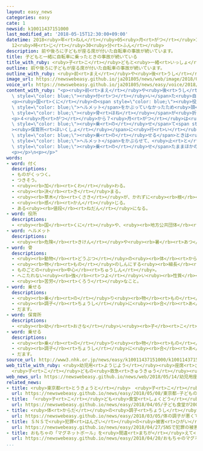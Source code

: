 ```yaml
---
layout: easy_news
categories: easy
cate: 1
newsid: k10011437151000
last_modified_at: '2018-05-15T12:30:00+09:00'
datetime: 2018<ruby>年<rt>ねん</rt></ruby>05<ruby>月<rt>がつ</rt></ruby>15<ruby>日<rt>にち</rt></ruby>
  12<ruby>時<rt>じ</rt></ruby>30<ruby>分<rt>ふん</rt></ruby>
description: 前や後ろに子どもが座る席が付いた自転車の事故が続いています。
title: 子どもと一緒に自転車に乗ったときの事故が続いている
title_with_ruby: <ruby>子<rt>こ</rt></ruby>どもと<ruby>一緒<rt>いっしょ</rt></ruby>に<ruby>自転車<rt>じてんしゃ</rt></ruby>に<ruby>乗<rt>の</rt></ruby>ったときの<ruby>事故<rt>じこ</rt></ruby>が<ruby>続<rt>つづ</rt></ruby>いている
outline: 前や後ろに子どもが座る席が付いた自転車の事故が続いています。
outline_with_ruby: <ruby>前<rt>まえ</rt></ruby>や<ruby>後<rt>うし</rt></ruby>ろに<ruby>子<rt>こ</rt></ruby>どもが<ruby>座<rt>すわ</rt></ruby>る<ruby>席<rt>せき</rt></ruby>が<ruby>付<rt>つ</rt></ruby>いた<ruby>自転車<rt>じてんしゃ</rt></ruby>の<ruby>事故<rt>じこ</rt></ruby>が<ruby>続<rt>つづ</rt></ruby>いています。
image_url: https://newswebeasy.github.io/ja201805/news/web/image/2018/05/14/K10011437151_1805132041_1805140421_01_02.jpg
voice_url: https://newswebeasy.github.io/ja201805/news/easy/voice/2018/05/15/k10011437151000.mp4
content_with_ruby: "<p><ruby>前<rt>まえ</rt></ruby>や<ruby>後<rt>うし</rt></ruby>ろに<ruby>子<rt>こ</rt></ruby>どもが<ruby>座<rt>すわ</rt></ruby>る<ruby>席<rt>せき</rt></ruby>が<span\
  \ style=\"color: blue;\"><ruby>付<rt>つ</rt></ruby>い</span>た<ruby>自転車<rt>じてんしゃ</rt></ruby>の<ruby>事故<rt>じこ</rt></ruby>が<ruby>続<rt>つづ</rt></ruby>いています。この<ruby>自転車<rt>じてんしゃ</rt></ruby>の<ruby>事故<rt>じこ</rt></ruby>で<ruby>病院<rt>びょういん</rt></ruby>に<ruby>運<rt>はこ</rt></ruby>ばれた１４<ruby>歳<rt>さい</rt></ruby><ruby>以下<rt>いか</rt></ruby>の<ruby>子<rt>こ</rt></ruby>どもは、<ruby>東京都<rt>とうきょうと</rt></ruby>で<ruby>去年<rt>きょねん</rt></ruby>までの６<ruby>年<rt>ねん</rt></ruby>に１３４９<ruby>人<rt>にん</rt></ruby>いました。</p>\n\
  <p><ruby>国<rt>くに</rt></ruby>の<span style=\"color: blue;\"><ruby>役所<rt>やくしょ</rt></ruby></span>の<ruby>消費者庁<rt>しょうひしゃちょう</rt></ruby>によると、<ruby>自転車<rt>じてんしゃ</rt></ruby>が<ruby>倒<rt>たお</rt></ruby>れたとき<ruby>子<rt>こ</rt></ruby>どもが<span\
  \ style=\"color: blue;\">ヘルメット</span>をかぶっていなかったため<ruby>頭<rt>あたま</rt></ruby>の<span\
  \ style=\"color: blue;\"><ruby>骨<rt>ほね</rt></ruby></span>が<ruby>折<rt>お</rt></ruby>れたという<ruby>事故<rt>じこ</rt></ruby>がありました。<ruby>自転車<rt>じてんしゃ</rt></ruby>が<ruby>止<rt>と</rt></ruby>まっているときでも、<ruby>大人<rt>おとな</rt></ruby>が<ruby>荷物<rt>にもつ</rt></ruby>を<ruby>取<rt>と</rt></ruby>ろうとして<ruby>自転車<rt>じてんしゃ</rt></ruby>と<ruby>子<rt>こ</rt></ruby>どもが<ruby>倒<rt>たお</rt></ruby>れて、<ruby>子<rt>こ</rt></ruby>どもがけがをしたことがありました。</p>\n\
  <p>４<ruby>月<rt>がつ</rt></ruby>から７<ruby>月<rt>がつ</rt></ruby>は<ruby>自転車<rt>じてんしゃ</rt></ruby>に<ruby>子<rt>こ</rt></ruby>どもを<span\
  \ style=\"color: blue;\"><ruby>乗<rt>の</rt></ruby>せ</span>て<span style=\"color: blue;\"\
  ><ruby>保育所<rt>ほいくしょ</rt></ruby></span>に<ruby>行<rt>い</rt></ruby>き<ruby>始<rt>はじ</rt></ruby>めるため、<ruby>事故<rt>じこ</rt></ruby>が<ruby>増<rt>ふ</rt></ruby>えます。<ruby>消費者庁<rt>しょうひしゃちょう</rt></ruby>は、<ruby>子<rt>こ</rt></ruby>どもを<ruby>自転車<rt>じてんしゃ</rt></ruby>に<span\
  \ style=\"color: blue;\"><ruby>乗<rt>の</rt></ruby>せる</span>ときは<ruby>必<rt>かなら</rt></ruby>ず<span\
  \ style=\"color: blue;\">ヘルメット</span>をかぶらせて、<ruby>止<rt>と</rt></ruby>めた<ruby>自転車<rt>じてんしゃ</rt></ruby>に<ruby>子<rt>こ</rt></ruby>どもを<span\
  \ style=\"color: blue;\"><ruby>乗<rt>の</rt></ruby>せ</span>たままほかの<ruby>場所<rt>ばしょ</rt></ruby>に<ruby>行<rt>い</rt></ruby>かないように<ruby>言<rt>い</rt></ruby>っています。</p>\n\
  <p></p>\n<p></p>"
words:
- word: 付く
  descriptions:
  - ものがくっつく。
  - つきそう。
  - <ruby><rb>加</rb><rt>くわ</rt></ruby>わる。
  - <ruby><rb>決</rb><rt>き</rt></ruby>まる。
  - <ruby><rb>草木</rb><rt>くさき</rt></ruby>が、かれずに<ruby><rb>根</rb><rt>ね</rt></ruby>をおろす。
  - <ruby><rb>感</rb><rt>かん</rt></ruby>じる。
  - ある<ruby><rb>値段</rb><rt>ねだん</rt></ruby>になる。
- word: 役所
  descriptions:
  - <ruby><rb>国</rb><rt>くに</rt></ruby>や、<ruby><rb>地方公共団体</rb><rt>ちほうこうきょうだんたい</rt></ruby>の<ruby><rb>仕事</rb><rt>しごと</rt></ruby>をする<ruby><rb>所</rb><rt>ところ</rt></ruby>。<ruby><rb>官庁</rb><rt>かんちょう</rt></ruby>。<ruby><rb>役場</rb><rt>やくば</rt></ruby>。
- word: ヘルメット
  descriptions:
  - <ruby><rb>危険</rb><rt>きけん</rt></ruby>や<ruby><rb>暑</rb><rt>あつ</rt></ruby>さから<ruby><rb>頭</rb><rt>あたま</rt></ruby>を<ruby><rb>守</rb><rt>まも</rt></ruby>るためにかぶる、かたいぼうし。プラスチックなどでできている。
- word: 骨
  descriptions:
  - <ruby><rb>動物</rb><rt>どうぶつ</rt></ruby>の<ruby><rb>体</rb><rt>からだ</rt></ruby>の<ruby><rb>中</rb><rt>なか</rt></ruby>にあって、<ruby><rb>体</rb><rt>からだ</rt></ruby>を<ruby><rb>支</rb><rt>ささ</rt></ruby>えているかたいもの。
  - <ruby><rb>物</rb><rt>もの</rt></ruby>のしんにする<ruby><rb>細長</rb><rt>ほそなが</rt></ruby>い<ruby><rb>竹</rb><rt>たけ</rt></ruby>や<ruby><rb>金属</rb><rt>きんぞく</rt></ruby>。
  - ものごとの<ruby><rb>中心</rb><rt>ちゅうしん</rt></ruby>。
  - へこたれない<ruby><rb>強</rb><rt>つよ</rt></ruby>い<ruby><rb>性質</rb><rt>せいしつ</rt></ruby>。
  - <ruby><rb>苦労</rb><rt>くろう</rt></ruby>なこと。
- word: 乗せる
  descriptions:
  - <ruby><rb>乗</rb><rt>の</rt></ruby>り<ruby><rb>物</rb><rt>もの</rt></ruby>や<ruby><rb>動物</rb><rt>どうぶつ</rt></ruby>などに<ruby><rb>人</rb><rt>ひと</rt></ruby>や<ruby><rb>物</rb><rt>もの</rt></ruby>を<ruby><rb>積</rb><rt>つ</rt></ruby>む。
  - <ruby><rb>調子</rb><rt>ちょうし</rt></ruby>に<ruby><rb>合</rb><rt>あ</rt></ruby>わせる。
  - だます。
- word: 保育所
  descriptions:
  - <ruby><rb>幼</rb><rt>おさな</rt></ruby>い<ruby><rb>子</rb><rt>こ</rt></ruby>どもを<ruby><rb>朝</rb><rt>あさ</rt></ruby>から<ruby><rb>夕方</rb><rt>ゆうがた</rt></ruby>まで<ruby><rb>預</rb><rt>あず</rt></ruby>かって、<ruby><rb>世話</rb><rt>せわ</rt></ruby>をする<ruby><rb>所</rb><rt>ところ</rt></ruby>。ほいくしょ。<ruby><rb>保育園</rb><rt>ほいくえん</rt></ruby>。
- word: 乗せる
  descriptions:
  - <ruby><rb>乗</rb><rt>の</rt></ruby>り<ruby><rb>物</rb><rt>もの</rt></ruby>や<ruby><rb>動物</rb><rt>どうぶつ</rt></ruby>などに<ruby><rb>人</rb><rt>ひと</rt></ruby>や<ruby><rb>物</rb><rt>もの</rt></ruby>を<ruby><rb>積</rb><rt>つ</rt></ruby>む。
  - <ruby><rb>調子</rb><rt>ちょうし</rt></ruby>に<ruby><rb>合</rb><rt>あ</rt></ruby>わせる。
  - だます。
source_url: http://www3.nhk.or.jp/news/easy/k10011437151000/k10011437151000.html
web_title_with_ruby: <ruby>幼児用<rt>ようじよう</rt></ruby><ruby>座席<rt>ざせき</rt></ruby><ruby>付<rt>つ</rt></ruby>き<ruby>自転車<rt>じてんしゃ</rt></ruby>で<ruby>転倒<rt>てんとう</rt></ruby>
  <ruby>子<rt>こ</rt></ruby>どもの<ruby>救急<rt>きゅうきゅう</rt></ruby><ruby>搬送<rt>はんそう</rt></ruby><ruby>相次<rt>あいつ</rt></ruby>ぐ
web_news_url: https://newswebeasy.github.io/news/web/2018/05/14/幼児用座席付き自転車で転倒-子どもの救急搬送相次ぐ
related_news:
- title: <ruby>東京都<rt>とうきょうと</rt></ruby>　<ruby>子<rt>こ</rt></ruby>どもの７０％がスマートフォンなどを<ruby>使<rt>つか</rt></ruby>っている
  url: https://newswebeasy.github.io/news/easy/2018/05/08/東京都-子どもの70がスマートフォンなどを使っている
- title: 「<ruby>子<rt>こ</rt></ruby>ども<ruby>食堂<rt>しょくどう</rt></ruby>」が２０００<ruby>以上<rt>いじょう</rt></ruby>になる　おととしの７<ruby>倍<rt>ばい</rt></ruby>
  url: https://newswebeasy.github.io/news/easy/2018/04/05/子ども食堂が2000以上になる-おととしの7倍
- title: <ruby>体<rt>からだ</rt></ruby>の<ruby>調子<rt>ちょうし</rt></ruby>が<ruby>悪<rt>わる</rt></ruby>くて<ruby>学校<rt>がっこう</rt></ruby>を<ruby>休<rt>やす</rt></ruby>む<ruby>子<rt>こ</rt></ruby>ども「<ruby>体<rt>からだ</rt></ruby>と<ruby>心<rt>こころ</rt></ruby>の<ruby>治療<rt>ちりょう</rt></ruby>が<ruby>大切<rt>たいせつ</rt></ruby>」
  url: https://newswebeasy.github.io/news/easy/2018/03/05/体の調子が悪くて学校を休む子ども体と心の治療が大切
- title: ＳＮＳで<ruby>犯罪<rt>はんざい</rt></ruby>の<ruby>被害<rt>ひがい</rt></ruby>にあった<ruby>子<rt>こ</rt></ruby>ども　<ruby>今<rt>いま</rt></ruby>までで<ruby>最<rt>もっと</rt></ruby>も<ruby>多<rt>おお</rt></ruby>い
  url: https://newswebeasy.github.io/news/easy/2018/04/27/SNSで犯罪の被害にあった子ども-今までで最も多い
- title: おもちゃの「マグネットボール」を<ruby>間違<rt>まちが</rt></ruby>えて<ruby>飲<rt>の</rt></ruby>む<ruby>事故<rt>じこ</rt></ruby>が<ruby>多<rt>おお</rt></ruby>い
  url: https://newswebeasy.github.io/news/easy/2018/04/20/おもちゃのマグネットボールを間違えて飲む事故が多い
...
```

